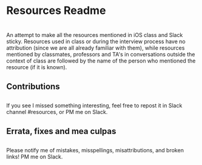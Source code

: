 # Resources Readme
# 
An attempt to make all the resources mentioned in iOS class and Slack
sticky. Resources used in class or during the interview process have no
attribution (since we are all already familiar with them), while
resources mentioned by classmates, professors and TA's in conversations
outside the context of class are followed by the name of the person who
mentioned the resource (if it is known).

## Contributions
##
If you see I missed something interesting, feel free to repost it in Slack channel #resources, or PM me on Slack.

## Errata, fixes and mea culpas
##
Please notify me of mistakes, misspellings, misattributions, and broken links! PM me on Slack.


